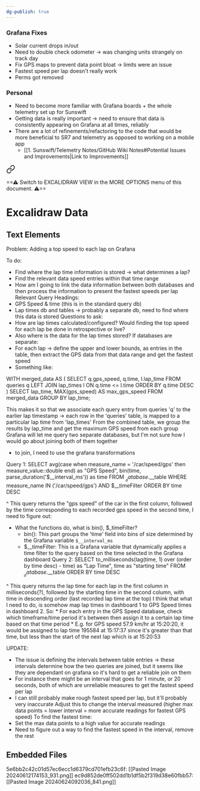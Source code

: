 ```yaml
---
dg-publish: true
---
```

### Grafana Fixes
- Solar current drops in/out
- Need to double check odometer -> was changing units strangely on track day
- Fix GPS maps to prevent data point bloat -> limits were an issue
- Fastest speed per lap doesn't really work
- Perms got removed

### Personal
- Need to become more familiar with Grafana boards + the whole telemetry set up for Sunswift
- Getting data is really important -> need to ensure that data is consistently appearing on Grafana at all times, reliably
- There are a lot of refinements/refactoring to the code that would be more beneficial to SR7 and telemetry as opposed to working on a mobile app 
	- [[1. Sunswift/Telemetry Notes/GitHub Wiki Notes#Potential Issues and Improvements\|Link to Improvements]]


<div class="transclusion internal-embed is-loaded"><a class="markdown-embed-link" href="/1-sunswift/sunswift-fastest-lap-speed/" aria-label="Open link"><svg xmlns="http://www.w3.org/2000/svg" width="24" height="24" viewBox="0 0 24 24" fill="none" stroke="currentColor" stroke-width="2" stroke-linecap="round" stroke-linejoin="round" class="svg-icon lucide-link"><path d="M10 13a5 5 0 0 0 7.54.54l3-3a5 5 0 0 0-7.07-7.07l-1.72 1.71"></path><path d="M14 11a5 5 0 0 0-7.54-.54l-3 3a5 5 0 0 0 7.07 7.07l1.71-1.71"></path></svg></a><div class="markdown-embed">




==⚠  Switch to EXCALIDRAW VIEW in the MORE OPTIONS menu of this document. ⚠==

# Excalidraw Data
## Text Elements
Problem: Adding a top speed to each lap on Grafana

To do:
* Find where the lap time information is stored -> what determines a lap?
* Find the relevant data speed entries within that time range
* How am I going to link the data information between both databases and then process the 
  information to present the fastest speeds per lap 
Relevant Query Headings:
* GPS Speed & time (this is in the standard query db)
* Lap times db and tables -> probably a separate db, need to find where this data is stored 
Questions to ask:
* How are lap times calculated/configured? Would finding the top speed for each lap be done in retrospective or live?
* Also where is the data for the lap times stored? 
If databases are separate:
* For each lap -> define the upper and lower bounds, as entries in the table, then extract the GPS data from that data range and get the fastest speed
* Something like:

WITH merged_data AS (
    SELECT 
        q.gps_speed,
        q.time,
        l.lap_time
    FROM 
        queries q
    LEFT JOIN 
        lap_times l 
    ON 
        q.time <= l.time
    ORDER BY 
        q.time DESC
)
SELECT 
    lap_time,
    MAX(gps_speed) AS max_gps_speed
FROM 
    merged_data
GROUP BY 
    lap_time;

 
This makes it so that we associate each query entry from queries 'q' to the earlier lap timestamp -> each row in
the 'queries' table, is mapped to a particular lap time
from 'lap_times' 
From the combined table, we group the results by lap_time and get the maximum GPS speed from each group 
Grafana will let me query two separate databases, but I'm not sure
how I would go about joining both of them together
* to join, I need to use the grafana transformations
 
Query 1:
SELECT 
    avg(case when measure_name = '/car/speed/gps' then measure_value::double end) as "GPS Speed",
    bin(time, parse_duration('$__interval_ms')) as time 
FROM 
    $__database.$__table 
WHERE 
    measure_name IN ('/car/speed/gps') 
    AND $__timeFilter
ORDER BY 
    time DESC

^ This query returns the "gps speed" of the car in the first column, followed by the time corresponding to each recorded gps speed in the second time, I need to figure out:
* What the functions do, what is bin(), $_timeFilter?
    * bin(): This part groups the 'time' field into bins of size determined by the Grafana variable `$__interval_ms`
    * $__timeFilter: This is a Grafana variable that dynamically applies a time filter to the query based on the time selected in the Grafana dashboard 
Query 2:
SELECT 
  to_milliseconds(lag(time, 1) over (order by time desc) - time) as "Lap Time", 
  time as "starting time"
FROM $__database.$__table
ORDER BY 
  time DESC


^ This query returns the lap time for each lap in the first column in milliseconds(?), followed by the starting time in the second column, with time in descending order (last recorded lap time at the top) 
I think that what I need to do, is somehow map lap times in dashboard 1 to GPS Speed times in dashboard 2. So:
    * For each entry in the GPS Speed database, check which timeframe/time period it's between then assign it to a certain lap time based on that time period
    * E.g. for GPS speed 57.9 km/hr at 15:20:20, it would be assigned to lap time 195584 at 15:17:37 since it's greater than that time, but less than the start of the next lap which is at 15:20:53


UPDATE:
* The issue is defining the intervals between table entries -> these intervals determine how the two queries are joined, but it seems like they are dependant on grafana so it's hard to get a reliable join on them
* For instance there might be an interval that goes for 1 minute, or 20 seconds, both of which are unreliable measures to get the fastest speed per lap
* I can still probably make rough fastest speed per lap, but it'll probably very inaccurate 
Adjust this to change the interval measured
(higher max data points = lower interval = more accurate readings for fastest GPS speed) 
To find the fastest time:
* Set the max data points to a high value for accurate readings
* Need to figure out a way to find the fastest speed in the interval, remove the rest 
## Embedded Files
5e6bb2c42c01d57ec6ecc1d6379cd701efb23c6f: [[Pasted Image 20240612174153_931.png]]
ec9d852de0ff502dd1b1df5b2f319d38e60fbb57: [[Pasted Image 20240624092036_841.png]]



</div></div>


